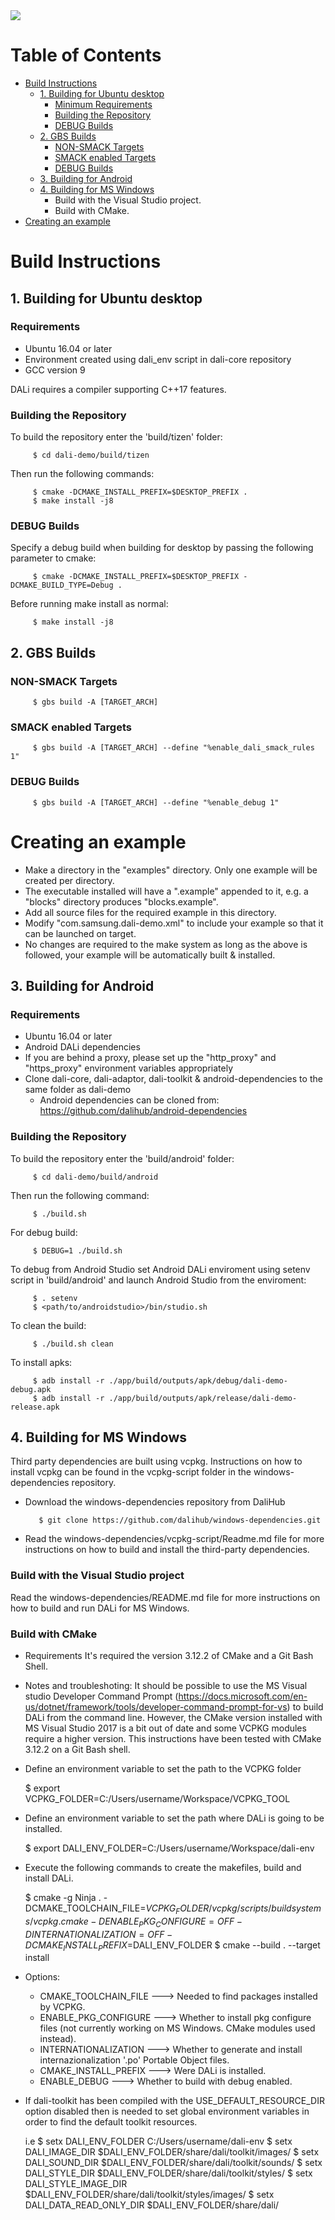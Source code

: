 <img src="https://dalihub.github.io/images/DaliLogo320x200.png">

# Table of Contents

   * [Build Instructions](#build-instructions)
      * [1. Building for Ubuntu desktop](#1-building-for-ubuntu-desktop)
         * [Minimum Requirements](#minimum-requirements)
         * [Building the Repository](#building-the-repository)
         * [DEBUG Builds](#debug-builds)
      * [2. GBS Builds](#2-gbs-builds)
         * [NON-SMACK Targets](#non-smack-targets)
         * [SMACK enabled Targets](#smack-enabled-targets)
         * [DEBUG Builds](#debug-builds-1)
      * [3. Building for Android](#3-android-builds)
      * [4. Building for MS Windows](#4-windows-builds)
         * Build with the Visual Studio project.
         * Build with CMake.
   * [Creating an example](#creating-an-example)

# Build Instructions

## 1. Building for Ubuntu desktop

### Requirements

 - Ubuntu 16.04 or later
 - Environment created using dali_env script in dali-core repository
 - GCC version 9

DALi requires a compiler supporting C++17 features.

### Building the Repository

To build the repository enter the 'build/tizen' folder:

         $ cd dali-demo/build/tizen

Then run the following commands:

         $ cmake -DCMAKE_INSTALL_PREFIX=$DESKTOP_PREFIX .
         $ make install -j8

### DEBUG Builds

Specify a debug build when building for desktop by passing the following parameter to cmake:

         $ cmake -DCMAKE_INSTALL_PREFIX=$DESKTOP_PREFIX -DCMAKE_BUILD_TYPE=Debug .

Before running make install as normal:

         $ make install -j8

## 2. GBS Builds

### NON-SMACK Targets

         $ gbs build -A [TARGET_ARCH]

### SMACK enabled Targets

         $ gbs build -A [TARGET_ARCH] --define "%enable_dali_smack_rules 1"

### DEBUG Builds

         $ gbs build -A [TARGET_ARCH] --define "%enable_debug 1"

# Creating an example

 - Make a directory in the "examples" directory. Only one example will be created per directory.
 - The executable installed will have a ".example" appended to it, e.g. a "blocks" directory produces "blocks.example".
 - Add all source files for the required example in this directory.
 - Modify "com.samsung.dali-demo.xml" to include your example so that it can be launched on target.
 - No changes are required to the make system as long as the above is followed, your example will be automatically built & installed.

## 3. Building for Android

### Requirements

 - Ubuntu 16.04 or later
 - Android DALi dependencies
 - If you are behind a proxy, please set up the "http_proxy" and "https_proxy" environment variables appropriately
 - Clone dali-core, dali-adaptor, dali-toolkit & android-dependencies to the same folder as dali-demo
   - Android dependencies can be cloned from: https://github.com/dalihub/android-dependencies

### Building the Repository
To build the repository enter the 'build/android' folder:

         $ cd dali-demo/build/android

Then run the following command:

         $ ./build.sh

For debug build:

         $ DEBUG=1 ./build.sh

To debug from Android Studio set Android DALi enviroment using setenv script in 'build/android' and launch Android Studio from the enviroment:

         $ . setenv
         $ <path/to/androidstudio>/bin/studio.sh

To clean the build:

         $ ./build.sh clean

To install apks:

         $ adb install -r ./app/build/outputs/apk/debug/dali-demo-debug.apk
         $ adb install -r ./app/build/outputs/apk/release/dali-demo-release.apk

## 4. Building for MS Windows

Third party dependencies are built using vcpkg. Instructions on how to install vcpkg can be found in the
vcpkg-script folder in the windows-dependencies repository.

- Download the windows-dependencies repository from DaliHub

         $ git clone https://github.com/dalihub/windows-dependencies.git

- Read the windows-dependencies/vcpkg-script/Readme.md file for more instructions on how to build and install the third-party dependencies.

### Build with the Visual Studio project
  Read the windows-dependencies/README.md file for more instructions on how to build and run DALi for MS Windows.

### Build with CMake

  * Requirements
    It's required the version 3.12.2 of CMake and a Git Bash Shell.

  * Notes and troubleshoting:
    It should be possible to use the MS Visual studio Developer Command Prompt (https://docs.microsoft.com/en-us/dotnet/framework/tools/developer-command-prompt-for-vs) to build DALi from the command line.
    However, the CMake version installed with MS Visual Studio 2017 is a bit out of date and some VCPKG modules require a higher version.
    This instructions have been tested with CMake 3.12.2 on a Git Bash shell.

  * Define an environment variable to set the path to the VCPKG folder

    $ export VCPKG_FOLDER=C:/Users/username/Workspace/VCPKG_TOOL

  * Define an environment variable to set the path where DALi is going to be installed.

    $ export DALI_ENV_FOLDER=C:/Users/username/Workspace/dali-env

  * Execute the following commands to create the makefiles, build and install DALi.

    $ cmake -g Ninja . -DCMAKE_TOOLCHAIN_FILE=$VCPKG_FOLDER/vcpkg/scripts/buildsystems/vcpkg.cmake -DENABLE_PKG_CONFIGURE=OFF -DINTERNATIONALIZATION=OFF -DCMAKE_INSTALL_PREFIX=$DALI_ENV_FOLDER
    $ cmake --build . --target install

  * Options:
    - CMAKE_TOOLCHAIN_FILE  ---> Needed to find packages installed by VCPKG.
    - ENABLE_PKG_CONFIGURE  ---> Whether to install pkg configure files (not currently working on MS Windows. CMake modules used instead).
    - INTERNATIONALIZATION  ---> Whether to generate and install internazionalization '.po' Portable Object files.
    - CMAKE_INSTALL_PREFIX  ---> Were DALi is installed.
    - ENABLE_DEBUG          ---> Whether to build with debug enabled.

  * If dali-toolkit has been compiled with the USE_DEFAULT_RESOURCE_DIR option disabled then is needed to set global environment variables in order to find the default toolkit resources.

    i.e
    $ setx DALI_ENV_FOLDER C:/Users/username/dali-env
    $ setx DALI_IMAGE_DIR $DALI_ENV_FOLDER/share/dali/toolkit/images/
    $ setx DALI_SOUND_DIR $DALI_ENV_FOLDER/share/dali/toolkit/sounds/
    $ setx DALI_STYLE_DIR $DALI_ENV_FOLDER/share/dali/toolkit/styles/
    $ setx DALI_STYLE_IMAGE_DIR $DALI_ENV_FOLDER/share/dali/toolkit/styles/images/
    $ setx DALI_DATA_READ_ONLY_DIR $DALI_ENV_FOLDER/share/dali/
